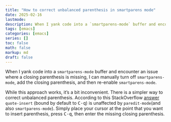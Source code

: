 ```yaml
---
title: "How to correct unbalanced parenthesis in smartparens mode"
date: 2025-02-16
lastmode:
description: When I yank code into a `smartparens-mode` buffer and encounter an issue where a closing parenthesis is missing, how to correct the unbalanceed parenthesis efficiently?
tags: [emacs]
categories: [emacs]
series: []
toc: false
math: false
markup: md
draft: false
---
```


When I yank code into a `smartparens-mode` buffer and encounter an issue where a closing parenthesis is missing, I can manually turn off  `smartparens-mode`, add the closing parenthesis, and then re-enable `smartparens-mode`.

While this approach works, it’s a bit inconvenient. There is a simpler way to correct unbalanced parenthesis. According to this StackOverflow [answer](https://stackoverflow.com/a/26248310 "answer") `quote-insert` (bound by default to <kbd>C-q</kbd>) is unaffected by `paredit-mode`(and also `smartparens-mode`). Simply place your cursor at the point that you want to insert parenthesis, press <kbd>C-q</kbd>, then enter the missing closing parenthesis.

